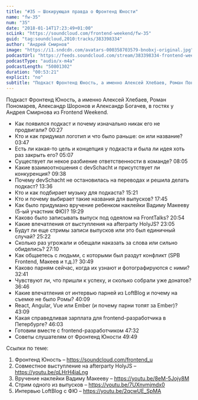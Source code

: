 ```yaml
---
title: "#35 – Шокирующая правда о Фронтенд Юности"
name: "fw-35"
num: "35"
date: "2018-01-14T17:23:49+01:00"
scLink: "https://soundcloud.com/frontend-weekend/fw-35"
guid: "tag:soundcloud,2010:tracks/383398334"
author: "Андрей Смирнов"
image: "https://i1.sndcdn.com/avatars-000358703579-bnobxj-original.jpg"
podcastUrl: "https://feeds.soundcloud.com/stream/383398334-frontend-weekend-fw-35.m4a"
podcastType: "audio/x-m4a"
podcastLength: "50801302"
duration: "00:53:21"
explicit: "no"
subtitle: "Подкаст Фронтенд Юность, а именно Алексей Хлебаев, Роман Пономарев, Александр Шоронов и Александр Богачев, в гостях у Андрея Смирнова из Frontend Weekend. "
---
```

Подкаст Фронтенд Юность, а именно Алексей Хлебаев, Роман Пономарев, Александр Шоронов и Александр Богачев, в гостях у Андрея Смирнова из Frontend Weekend. 

- Как появился подкаст и почему изначально никак его не продвигали? <timecode>00:27</timecode>
- Кто и как придумал логотип и что было раньше: он или название? <timecode>03:47</timecode>
- Есть ли какая-то цель и концепция у подкаста и была ли идея хоть раз закрыть его? <timecode>05:07</timecode>
- Существует ли некое разбиение ответственности в команде? <timecode>08:05</timecode>
- Какие взаимоотношения с devSchacht и присутствует ли конкуренция? <timecode>09:38</timecode>
- Почему devSchacht не остановилась на переводах и решила делать подкаст? <timecode>13:36</timecode>
- Кто и как подбирает музыку для подкаста? <timecode>15:21</timecode>
- Кто и почему выбирает такие названия для выпусков? <timecode>17:45</timecode>
- Как было придумано вручение ребенком наклейки Вадиму Макееву (5-ый участник ФЮ)? <timecode>19:29</timecode>
- Каково было записывать выпуск под одеялом на FrontTalks? <timecode>20:54</timecode>
- Какие впечатления от выступления на afterparty HolyJS? <timecode>23:05</timecode>
- Будут ли еще стримы записи выпусков или это был единичный случай? <timecode>25:22</timecode>
- Сколько раз угрожали и обещали наказать за слова или сильно обиделись? <timecode>27:10</timecode>
- Как общаетесь с людьми, с которыми был раздут конфликт (SPB Frontend, Макеев и т.д.)? <timecode>30:49</timecode>
- Каково парням сейчас, когда их узнают и фотографируются с ними? <timecode>32:41</timecode>
- Чувствуют ли, что пришли к успеху, и сколько собрали уже донатов? <timecode>36:46</timecode>
- Какие впечатления от интервью парней из LoftBlog и почему на съемке не было Ромы? <timecode>40:09</timecode>
- React, Angular, Vue или Ember (и почему парни топят за Ember)? <timecode>43:09</timecode>
- Какая справедливая зарплата для frontend-разработчика в Петербурге? <timecode>46:03</timecode>
- Готовим вместе с frontend-разработчиком <timecode>47:32</timecode>
- Советы слушателям от Фронтенд Юности <timecode>49:49</timecode>

Ссылки по теме:
1) Фронтенд Юность – https://soundcloud.com/frontend_u
2) Совместное выступление на afterparty HolyJS – https://youtu.be/qLHrH4iaLng
3) Вручение наклейки Вадиму Макееву – https://youtu.be/8eM-5Jojy8M
4) Стрим одного из выпусков – https://youtu.be/7UXnvmjmdx0
5) Интервью LoftBlog c ФЮ – https://youtu.be/2qcwUE_SpMA
